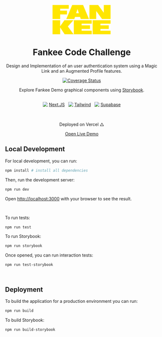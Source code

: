 <div align="center">
<a href=https://www.fankee.co/>
<img alt="logo" src="./public/fankee.svg" height="96">
</a>

# Fankee Code Challenge

Design and Implementation of an user authentication system using a Magic Link and an Augmented Profile features.

 <!-- [![NPM publish CI][action-status-svg]][github-action] -->
[![Coverage Status][coverall-svg]][coverall-io]

Explore Fankee Demo graphical components using [Storybook][storybook].

<br/>

<div align="center">
 <img src="https://github.com/Giogia/fankee-code-challenge/assets/9254840/ff2b91d7-cd58-4150-ace2-57ae16b1ee84" height="22" align="top">
 <a href="https://nextjs.org/">Next.JS</a> 
  &nbsp
 <img src="https://github.com/Giogia/fankee-code-challenge/assets/9254840/2357579f-bafd-498d-bbb6-e27a6e711fd7" height="24" align="top"> 
 <a href="https://tailwindcss.com/">Tailwind</a> 
 &nbsp
 <img src="https://github.com/Giogia/fankee-code-challenge/assets/9254840/2a771d82-c6c5-46fd-805f-7af27d8e62ec" height="24" align="top"> 
 <a href="https://supabase.com/">Supabase</a> 
</div>

<br/>
<br/>

<div align="center">
  <p>Deployed on Vercel △</p>
  <a href="https://fankee-code-challenge.vercel.app"/> Open Live Demo </a>
</div>

</div>

## Local Development

For local development, you can run:
```bash
npm install # install all dependencies
```

Then, run the development server:
```bash
npm run dev
```

Open [http://localhost:3000](http://localhost:3000) with your browser to see the result.

<br/>

To run tests:
```bash
npm run test
```

To run Storybook:
```bash
npm run storybook
```

Once opened, you can run interaction tests:
```bash
npm run test-storybook
```

<br/>

## Deployment

To build the application for a production environment you can run:
```bash
npm run build
```

To build Storybook:
```bash
npm run build-storybook
```

<br/>
<br/>

<!-- Links -->

[action-status-svg]: https://github.com/Giogia/fankee-code-challenge/actions/workflows/test.yml/badge.svg
[github-action]: https://github.com/Giogia/fankee-code-challenge/actions/workflows/test.yml
[coverall-svg]: https://coveralls.io/repos/github/Giogia/fankee-code-challenge/badge.svg
[coverall-io]: https://coveralls.io/github/Giogia/fankee-code-challenge
[storybook-svg]: https://img.shields.io/badge/graphical_components-Storybook-deeppink
[storybook]: https://Giogia.github.io/fankee-code-challenge/
[vercel]: https://fankee-code-challenge.vercel.app
